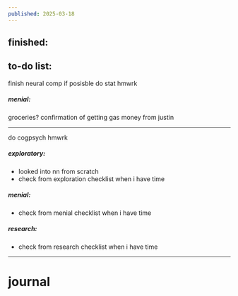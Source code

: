```yaml
---
published: 2025-03-18
---
```

## finished:

## to-do list:

finish neural comp if posisble
do stat hmwrk
##### menial:
groceries?
confirmation of getting gas money from justin 

---

do cogpsych hmwrk
##### exploratory:
- looked into nn from scratch
- check from exploration checklist when i have time
##### menial:
- check from menial checklist when i have time
##### research:
- check from research checklist when i have time

---
# journal
